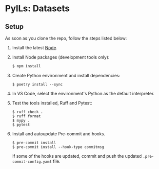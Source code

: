 <!-- markdownlint-disable MD014 -->

# PyILs: Datasets

## Setup

As soon as you clone the repo, follow the steps listed below:

1. Install the latest [Node](https://nodejs.org/en).

2. Install Node packages (development tools only):

   ```bash
   $ npm install
   ```

3. Create Python environment and install dependencies:

   ```terminal
   $ poetry install --sync
   ```

4. In VS Code, select the environment's Python as the default interpreter.
5. Test the tools installed, Ruff and Pytest:

   ```terminal
   $ ruff check .
   $ ruff format
   $ mypy .
   $ pytest
   ```

6. Install and autoupdate Pre-commit and hooks.

   ```terminal
   $ pre-commit install
   $ pre-commit install --hook-type commitmsg
   ```

   If some of the hooks are updated, commit and push the updated
   `.pre-commit-config.yaml` file.
